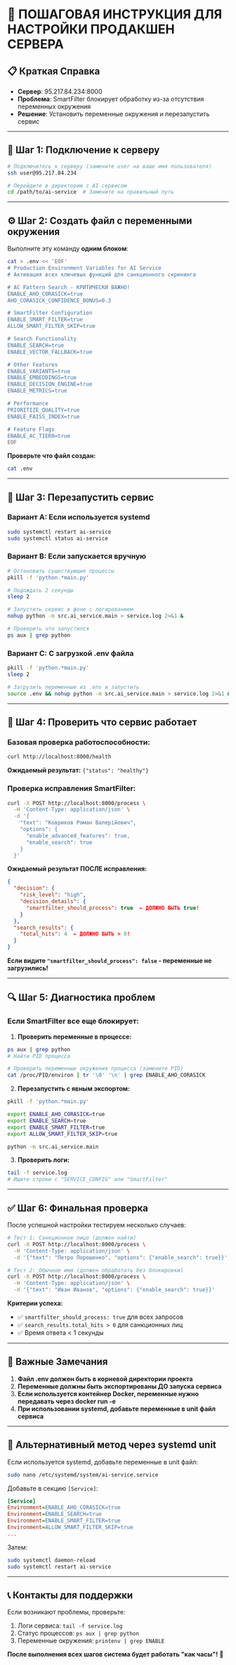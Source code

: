 # 🚀 ПОШАГОВАЯ ИНСТРУКЦИЯ ДЛЯ НАСТРОЙКИ ПРОДАКШЕН СЕРВЕРА

## 📋 Краткая Справка
- **Сервер**: 95.217.84.234:8000
- **Проблема**: SmartFilter блокирует обработку из-за отсутствия переменных окружения
- **Решение**: Установить переменные окружения и перезапустить сервис

---

## 🔑 Шаг 1: Подключение к серверу

```bash
# Подключитесь к серверу (замените user на ваше имя пользователя)
ssh user@95.217.84.234

# Перейдите в директорию с AI сервисом
cd /path/to/ai-service  # Замените на правильный путь
```

---

## ⚙️ Шаг 2: Создать файл с переменными окружения

Выполните эту команду **одним блоком**:

```bash
cat > .env << 'EOF'
# Production Environment Variables for AI Service
# Активация всех ключевых функций для санкционного скрининга

# AC Pattern Search - КРИТИЧЕСКИ ВАЖНО!
ENABLE_AHO_CORASICK=true
AHO_CORASICK_CONFIDENCE_BONUS=0.3

# SmartFilter Configuration
ENABLE_SMART_FILTER=true
ALLOW_SMART_FILTER_SKIP=true

# Search Functionality
ENABLE_SEARCH=true
ENABLE_VECTOR_FALLBACK=true

# Other Features
ENABLE_VARIANTS=true
ENABLE_EMBEDDINGS=true
ENABLE_DECISION_ENGINE=true
ENABLE_METRICS=true

# Performance
PRIORITIZE_QUALITY=true
ENABLE_FAISS_INDEX=true

# Feature Flags
ENABLE_AC_TIER0=true
EOF
```

**Проверьте что файл создан:**
```bash
cat .env
```

---

## 🔄 Шаг 3: Перезапустить сервис

### Вариант A: Если используется systemd
```bash
sudo systemctl restart ai-service
sudo systemctl status ai-service
```

### Вариант B: Если запускается вручную
```bash
# Остановить существующие процессы
pkill -f 'python.*main.py'

# Подождать 2 секунды
sleep 2

# Запустить сервис в фоне с логированием
nohup python -m src.ai_service.main > service.log 2>&1 &

# Проверить что запустился
ps aux | grep python
```

### Вариант C: С загрузкой .env файла
```bash
pkill -f 'python.*main.py'
sleep 2

# Загрузить переменные из .env и запустить
source .env && nohup python -m src.ai_service.main > service.log 2>&1 &
```

---

## 🧪 Шаг 4: Проверить что сервис работает

### Базовая проверка работоспособности:
```bash
curl http://localhost:8000/health
```

**Ожидаемый результат:** `{"status": "healthy"}`

### Проверка исправления SmartFilter:
```bash
curl -X POST http://localhost:8000/process \
  -H 'Content-Type: application/json' \
  -d '{
    "text": "Ковриков Роман Валерійович",
    "options": {
      "enable_advanced_features": true,
      "enable_search": true
    }
  }'
```

**Ожидаемый результат ПОСЛЕ исправления:**
```json
{
  "decision": {
    "risk_level": "high",
    "decision_details": {
      "smartfilter_should_process": true  ← ДОЛЖНО БЫТЬ true!
    }
  },
  "search_results": {
    "total_hits": 4  ← ДОЛЖНО БЫТЬ > 0!
  }
}
```

**Если видите `"smartfilter_should_process": false` - переменные не загрузились!**

---

## 🔍 Шаг 5: Диагностика проблем

### Если SmartFilter все еще блокирует:

1. **Проверить переменные в процессе:**
```bash
ps aux | grep python
# Найти PID процесса

# Проверить переменные окружения процесса (замените PID)
cat /proc/PID/environ | tr '\0' '\n' | grep ENABLE_AHO_CORASICK
```

2. **Перезапустить с явным экспортом:**
```bash
pkill -f 'python.*main.py'

export ENABLE_AHO_CORASICK=true
export ENABLE_SEARCH=true
export ENABLE_SMART_FILTER=true
export ALLOW_SMART_FILTER_SKIP=true

python -m src.ai_service.main
```

3. **Проверить логи:**
```bash
tail -f service.log
# Ищите строки с "SERVICE_CONFIG" или "SmartFilter"
```

---

## ✅ Шаг 6: Финальная проверка

После успешной настройки тестируем несколько случаев:

```bash
# Тест 1: Санкционное лицо (должен найти)
curl -X POST http://localhost:8000/process \
  -H 'Content-Type: application/json' \
  -d '{"text": "Петро Порошенко", "options": {"enable_search": true}}'

# Тест 2: Обычное имя (должен обработать без блокировки)
curl -X POST http://localhost:8000/process \
  -H 'Content-Type: application/json' \
  -d '{"text": "Иван Иванов", "options": {"enable_search": true}}'
```

**Критерии успеха:**
- ✅ `smartfilter_should_process: true` для всех запросов
- ✅ `search_results.total_hits > 0` для санкционных лиц
- ✅ Время ответа < 1 секунды

---

## 🚨 Важные Замечания

1. **Файл .env должен быть в корневой директории проекта**
2. **Переменные должны быть экспортированы ДО запуска сервиса**
3. **Если используется контейнер Docker, переменные нужно передавать через docker run -e**
4. **При использовании systemd, добавьте переменные в unit файл сервиса**

---

## 🔧 Альтернативный метод через systemd unit

Если используется systemd, добавьте переменные в unit файл:

```bash
sudo nano /etc/systemd/system/ai-service.service
```

Добавьте в секцию `[Service]`:
```ini
[Service]
Environment=ENABLE_AHO_CORASICK=true
Environment=ENABLE_SEARCH=true
Environment=ENABLE_SMART_FILTER=true
Environment=ALLOW_SMART_FILTER_SKIP=true
...
```

Затем:
```bash
sudo systemctl daemon-reload
sudo systemctl restart ai-service
```

---

## 📞 Контакты для поддержки

Если возникают проблемы, проверьте:
1. Логи сервиса: `tail -f service.log`
2. Статус процессов: `ps aux | grep python`
3. Переменные окружения: `printenv | grep ENABLE`

**После выполнения всех шагов система будет работать "как часы"! 🎯**